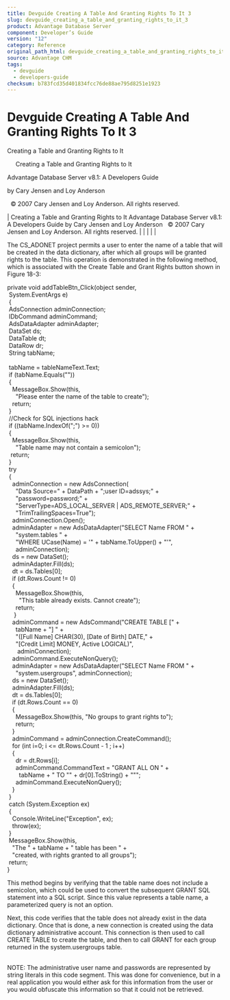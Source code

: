 ```yaml
---
title: Devguide Creating A Table And Granting Rights To It 3
slug: devguide_creating_a_table_and_granting_rights_to_it_3
product: Advantage Database Server
component: Developer’s Guide
version: "12"
category: Reference
original_path_html: devguide_creating_a_table_and_granting_rights_to_it_3.htm
source: Advantage CHM
tags:
  - devguide
  - developers-guide
checksum: b783fcd35d401834fcc76de88ae795d8251e1923
---
```


# Devguide Creating A Table And Granting Rights To It 3

Creating a Table and Granting Rights to It

     Creating a Table and Granting Rights to It

Advantage Database Server v8.1: A Developers Guide

by Cary Jensen and Loy Anderson

  © 2007 Cary Jensen and Loy Anderson. All rights reserved.

| Creating a Table and Granting Rights to It  Advantage Database Server v8.1: A Developers Guide  by Cary Jensen and Loy Anderson    © 2007 Cary Jensen and Loy Anderson. All rights reserved. |  |  |  |  |

The CS\_ADONET project permits a user to enter the name of a table that will be created in the data dictionary, after which all groups will be granted rights to the table. This operation is demonstrated in the following method, which is associated with the Create Table and Grant Rights button shown in Figure 18-3:

private void addTableBtn\_Click(object sender,  
  System.EventArgs e)  
  {  
  AdsConnection adminConnection;  
  IDbCommand adminCommand;  
  AdsDataAdapter adminAdapter;  
  DataSet ds;  
  DataTable dt;  
  DataRow dr;  
  String tabName;  
   
  tabName = tableNameText.Text;  
  if (tabName.Equals(""))  
  {  
    MessageBox.Show(this,  
      "Please enter the name of the table to create");  
    return;  
  }  
  //Check for SQL injections hack  
  if ((tabName.IndexOf(";") >= 0))   
  {  
    MessageBox.Show(this,  
      "Table name may not contain a semicolon");  
   return;  
  }  
  try   
  {  
    adminConnection = new AdsConnection(  
      "Data Source=" + DataPath + ";user ID=adssys;" +  
      "password=password;" +   
      "ServerType=ADS\_LOCAL\_SERVER | ADS\_REMOTE\_SERVER;" +  
      "TrimTrailingSpaces=True");  
    adminConnection.Open();  
    adminAdapter = new AdsDataAdapter("SELECT Name FROM " +  
      "system.tables " +  
      "WHERE UCase(Name) = '" + tabName.ToUpper() + "'",  
      adminConnection);       
    ds = new DataSet();   
    adminAdapter.Fill(ds);  
    dt = ds.Tables[0];  
    if (dt.Rows.Count != 0)   
    {  
      MessageBox.Show(this,   
        "This table already exists. Cannot create");  
      return;  
     }  
    adminCommand = new AdsCommand("CREATE TABLE [" +  
      tabName + "] " +   
      "([Full Name] CHAR(30), [Date of Birth] DATE," +  
      "[Credit Limit] MONEY, Active LOGICAL)",  
       adminConnection);  
    adminCommand.ExecuteNonQuery();  
    adminAdapter = new AdsDataAdapter("SELECT Name FROM " +  
      "system.usergroups", adminConnection);  
    ds = new DataSet();   
    adminAdapter.Fill(ds);  
    dt = ds.Tables[0];  
    if (dt.Rows.Count == 0)   
    {  
      MessageBox.Show(this, "No groups to grant rights to");  
      return;  
    }  
    adminCommand = adminConnection.CreateCommand();  
    for (int i=0; i <= dt.Rows.Count - 1 ; i++)   
    {  
      dr = dt.Rows[i];  
      adminCommand.CommandText = "GRANT ALL ON " +   
        tabName + " TO \"" + dr[0].ToString() + "\"";  
      adminCommand.ExecuteNonQuery();  
    }  
  }  
  catch (System.Exception ex)   
  {  
    Console.WriteLine("Exception", ex);  
    throw(ex);  
  }  
  MessageBox.Show(this,  
    "The " + tabName + " table has been " +   
    "created, with rights granted to all groups");  
  return;  
}

This method begins by verifying that the table name does not include a semicolon, which could be used to convert the subsequent GRANT SQL statement into a SQL script. Since this value represents a table name, a parameterized query is not an option.

Next, this code verifies that the table does not already exist in the data dictionary. Once that is done, a new connection is created using the data dictionary administrative account. This connection is then used to call CREATE TABLE to create the table, and then to call GRANT for each group returned in the system.usergroups table.

   
NOTE: The administrative user name and passwords are represented by string literals in this code segment. This was done for convenience, but in a real application you would either ask for this information from the user or you would obfuscate this information so that it could not be retrieved.

